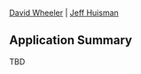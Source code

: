 <!-- [![Coverage Status](https://coveralls.io/repos/github/GiftcardApp/badge.svg?branch=master)](https://coveralls.io/github/GiftcardApp?branch=master) -->

<!-- [gca-logo](./assets/logo-small.png) -->
<!-- # GiftcardApp -->
[David Wheeler](https://github.com/DavidGWheeler) | [Jeff Huisman]()

## Application Summary
TBD
